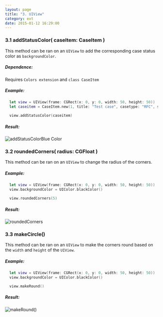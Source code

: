 ```yaml
---
layout: page
title: "3. UIView"
category: ext
date: 2015-01-12 16:29:00
---
```


### 3.1 addStatusColor( caseItem: CaseItem )
This method can be ran on an `UIView` to add the corresponding case status color as `backgroundColor`.

##### Dependence:
Requires `Colors extension` and `class CaseItem`

##### Example:
```swift
  let view = UIView(frame: CGRect(x: 0, y: 0, width: 50, height: 50))
  let caseitem = CaseItem.new(1, title: "Test case", casetype: "RFC", status: "Open")

  view.addStatusColor(caseitem)
```

##### Result:
![addStatusColorBlue Color](http://i.imgur.com/lgpz8cm.png "addStatusColor Result")



### 3.2 roundedCorners( radius: CGFloat )
This method can be ran on an `UIView` to change the radius of the corners.

##### Example:
```swift
  let view = UIView(frame: CGRect(x: 0, y: 0, width: 50, height: 50))
  view.backgroundColor = UIColor.blackColor()

  view.roundedCorners(5)
```

##### Result:
![roundedCorners](http://i.imgur.com/tDx7XT7.png "roundedCorners Result")



### 3.3 makeCircle()
This method can be ran on an `UIView` to make the corners round based on the `width` and `height` of the `UIView`.

##### Example:
```swift
  let view = UIView(frame: CGRect(x: 0, y: 0, width: 50, height: 50))
  view.backgroundColor = UIColor.blackColor()

  view.makeRound()
```

##### Result:
![makeRound()](http://i.imgur.com/q8sx755.png "makeRound() Result")
